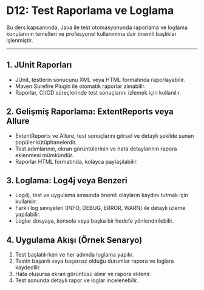 # D12: Test Raporlama ve Loglama

Bu ders kapsamında, Java ile test otomasyonunda raporlama ve loglama konularının temelleri ve profesyonel kullanımına dair önemli başlıklar işlenmiştir.

---

## 1. JUnit Raporları
- JUnit, testlerin sonucunu XML veya HTML formatında raporlayabilir.
- Maven Surefire Plugin ile otomatik raporlar alınabilir.
- Raporlar, CI/CD süreçlerinde test sonuçlarını izlemek için kullanılır.

## 2. Gelişmiş Raporlama: ExtentReports veya Allure
- ExtentReports ve Allure, test sonuçlarını görsel ve detaylı şekilde sunan popüler kütüphanelerdir.
- Test adımlarının, ekran görüntülerinin ve hata detaylarının rapora eklenmesi mümkündür.
- Raporlar HTML formatında, kolayca paylaşılabilir.

## 3. Loglama: Log4j veya Benzeri
- Log4j, test ve uygulama sırasında önemli olayların kaydını tutmak için kullanılır.
- Farklı log seviyeleri (INFO, DEBUG, ERROR, WARN) ile detaylı izleme yapılabilir.
- Loglar dosyaya, konsola veya başka bir hedefe yönlendirilebilir.

## 4. Uygulama Akışı (Örnek Senaryo)
1. Test başlatılırken ve her adımda loglama yapılır.
2. Testin başarılı veya başarısız olduğu durumlar rapora ve loglara kaydedilir.
3. Hata oluşursa ekran görüntüsü alınır ve rapora eklenir.
4. Test sonunda detaylı rapor ve loglar incelenebilir.
